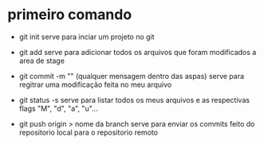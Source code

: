 # primeiro comando

* git init
serve para inciar um projeto no git

* git add
serve para adicionar todos os arquivos que foram modificados a area de stage

* git commit -m "" (qualquer mensagem dentro das aspas)
serve para regitrar uma modificação feita no meu arquivo

* git status -s 
serve para listar todos os meus arquivos e as respectivas flags "M", "d", "a", "u"...

* git push origin > nome da branch
serve para enviar os commits feito do repositorio local para o repositorio remoto

